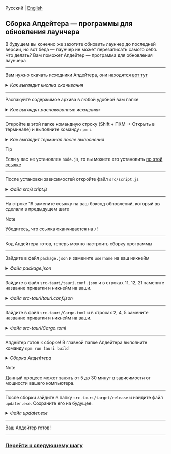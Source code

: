 Русский | [English](https://github.com/MegaSa1nt/GCS-Client/blob/new/tutorial/EN/BUILD-UPDATER.md)

## Сборка Апдейтера — программы для обновления лаунчера
В будущем вы конечно же захотите обновить лаунчер до последней версии, но вот беда — лаунчер не может перезаписать самого себя. Что делать? Вам поможет Апдейтер — программа для обновления лаунчера
<hr>

Вам нужно скачать исходники Апдейтера, они находятся [вот тут](https://github.com/MegaSa1nt/GCS-Launcher/tree/updater)
<details>
  <summary><i>Как выглядит кнопка скачивания</i></summary>
  <img src="https://github.com/user-attachments/assets/2754fa3f-769a-4712-9224-f364a7e8cf05" />
</details>
<hr>

Распакуйте содержимое архива в любой удобной вам папке
<details>
  <summary><i>Как выглядят распакованные исходники</i></summary>
  <img src="https://github.com/user-attachments/assets/2dd98933-f0e9-4fa0-8753-d7f9913622ed" />
</details>
<hr>

Откройте в этой папке командную строку (Shift + ПКМ -> Открыть в терминале) и выполните команду `npm i`
<details>
  <summary><i>Как выглядит терминал после выполнения</i></summary>
  <img src="https://github.com/user-attachments/assets/2bfb77c9-c3fa-4fe0-b568-b938351fb34d" />
</details>

> [!TIP]  
> Если у вас не установлен `node.js`, то вы можете его установить [по этой ссылке](https://nodejs.org/en/)
<hr>

После установки зависимостей откройте файл `src/script.js`
<details>
  <summary><i>Файл src/script.js</i></summary>
  <img src="https://github.com/user-attachments/assets/49b84989-97cc-4fc0-89e3-7d32cab1c038" />
</details>
<hr>

На строке 19 замените ссылку на ваш бэкэнд обновлений, который вы сделали в предыдущем шаге
> [!NOTE]
> Убедитесь, что ссылка оканчивается на `/`!
<hr>

Код Апдейтера готов, теперь можно настроить сборку программы

<hr>

Зайдите в файл `package.json` и замените `username` на ваш никнейм
<details>
  <summary><i>Файл package.json</i></summary>
  <img src="https://github.com/user-attachments/assets/b9df8380-8e6f-461b-bcd7-17bb3fb898ca" />
</details>
<hr>

Зайдите в файл `src-tauri/tauri.conf.json` и в строках 11, 12, 21 замените название приватки и никнейм на ваши.
<details>
  <summary><i>Файл src-tauri/tauri.conf.json</i></summary>
  <img src="https://github.com/user-attachments/assets/a9d723c0-72dd-4003-a73d-dd19876eaca0" />
</details>
<hr>

Зайдите в файл `src-tauri/Cargo.toml` и в строках 2, 4, 5 замените название приватки и никнейм на ваши.
<details>
  <summary><i>Файл src-tauri/Cargo.toml</i></summary>
  <img src="https://github.com/user-attachments/assets/3e8b90b9-a601-4a74-9343-ec0dbef3ecc4" />
</details>
<hr>

Апдейтер готов к сборке! В главной папке Апдейтера выполните команду `npm run tauri build`
<details>
  <summary><i>Сборка Апдейтера</i></summary>
  <img src="https://github.com/user-attachments/assets/928bfaaf-8d40-48a5-bcb2-3f25a7050f19" />
</details>

> [!NOTE]
> Данный процесс может занять от 5 до 30 минут в зависимости от мощности вашего компьютера.
<hr>

После сборки зайдите в папку `src-tauri/target/release` и найдите файл `updater.exe`. Сохраните его на будущее.
<details>
  <summary><i>Файл updater.exe</i></summary>
  <img src="https://github.com/user-attachments/assets/a66bf96e-545a-4c92-8c6c-de12328d0952" />
</details>
<hr>

Ваш Апдейтер готов!

<hr>

### [Перейти к следующему шагу](https://github.com/MegaSa1nt/GCS-Client/blob/new/tutorial/RU/BUILD-LAUNCHER.md)